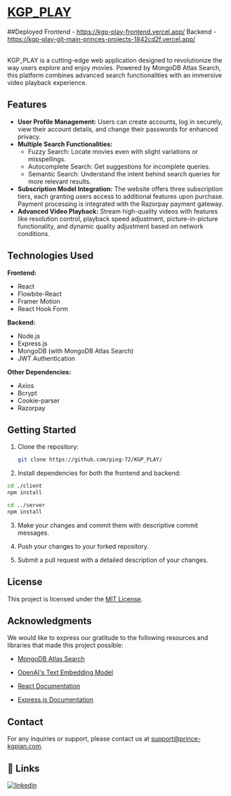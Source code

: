 # [KGP_PLAY](https://kgp-play-frontend.vercel.app/)

##Deployed
Frontend - https://kgp-play-frontend.vercel.app/
Backend - https://kgp-play-git-main-princes-projects-1842cd2f.vercel.app/
<br/>
<br/>


KGP_PLAY is a cutting-edge web application designed to revolutionize the way users explore and enjoy movies. Powered by MongoDB Atlas Search, this platform combines advanced search functionalities with an immersive video playback experience.

<!-- Add a project logo or banner image here -->

## Features

- **User Profile Management:** Users can create accounts, log in securely, view their account details, and change their passwords for enhanced privacy.
- **Multiple Search Functionalities:**
  - Fuzzy Search: Locate movies even with slight variations or misspellings.
  - Autocomplete Search: Get suggestions for incomplete queries.
  - Semantic Search: Understand the intent behind search queries for more relevant results.
- **Subscription Model Integration:** The website offers three subscription tiers, each granting users access to additional features upon purchase. Payment processing is integrated with the Razorpay payment gateway.
- **Advanced Video Playback:** Stream high-quality videos with features like resolution control, playback speed adjustment, picture-in-picture functionality, and dynamic quality adjustment based on network conditions.

## Technologies Used

<!-- Add a section for technologies used with their respective logos -->

**Frontend:**
- React
- Flowbite-React
- Framer Motion
- React Hook Form

**Backend:**
- Node.js
- Express.js
- MongoDB (with MongoDB Atlas Search)
- JWT Authentication

**Other Dependencies:**
- Axios
- Bcrypt
- Cookie-parser
- Razorpay

## Getting Started

<!-- Add instructions for setting up the project locally -->

1. Clone the repository:
   ```bash
   git clone https://github.com/ping-72/KGP_PLAY/
   ```

2. Install dependencies for both the frontend and backend:

  ```bash
  cd ./client
  npm install
  ```
  ```bash
  cd ../server
  npm install
  ```
3. Make your changes and commit them with descriptive commit messages.

4. Push your changes to your forked repository.

5. Submit a pull request with a detailed description of your changes.

## License

<!-- Add the project's license information -->

This project is licensed under the [MIT License](LICENSE).

## Acknowledgments

<!-- Add any acknowledgments or credits -->

We would like to express our gratitude to the following resources and libraries that made this project possible:

- [MongoDB Atlas Search](https://www.mongodb.com/atlas/search)

- [OpenAI's Text Embedding Model](https://openai.com/blog/instruction-following/)

- [React Documentation](https://reactjs.org/docs/getting-started.html)

- [Express.js Documentation](https://expressjs.com/)

<!-- Add any other relevant sections or information -->

## Contact

For any inquiries or support, please contact us at [support@prince-kgpian.com](mailto:kumarprince551178@gmail.com).

## 🔗 Links
[![linkedin](https://img.shields.io/badge/linkedin-0A66C2?style=for-the-badge&logo=linkedin&logoColor=white)](https://www.linkedin.com/in/prince-kumar-072075228/)


